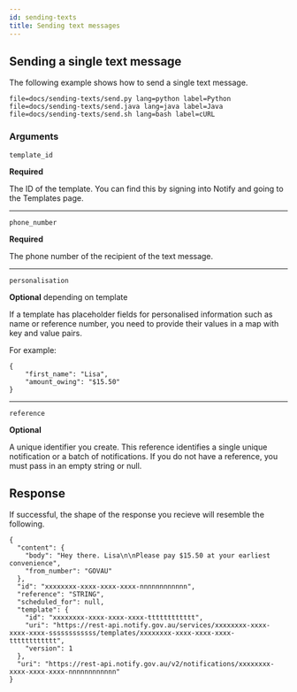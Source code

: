 ```yaml
---
id: sending-texts
title: Sending text messages
---
```


## Sending a single text message

The following example shows how to send a single text message.

```filetabs
file=docs/sending-texts/send.py lang=python label=Python
file=docs/sending-texts/send.java lang=java label=Java
file=docs/sending-texts/send.sh lang=bash label=cURL
```

### Arguments

`template_id`

**Required**

The ID of the template. You can find this by signing into Notify and
going to the Templates page.

---


`phone_number`

**Required**

The phone number of the recipient of the text message.

---


`personalisation`

**Optional** depending on template

If a template has placeholder fields for personalised information such as name
or reference number, you need to provide their values in a map with key
and value pairs.

For example:

```
{
    "first_name": "Lisa",
    "amount_owing": "$15.50"
}
```
---

`reference`

**Optional**

A unique identifier you create. This reference identifies a single unique notification or a batch of notifications. If you do not have a reference, you must pass in an empty string or null.


## Response

If successful, the shape of the response you recieve will resemble the
following.


```
{
  "content": {
    "body": "Hey there. Lisa\n\nPlease pay $15.50 at your earliest convenience",
    "from_number": "GOVAU"
  },
  "id": "xxxxxxxx-xxxx-xxxx-xxxx-nnnnnnnnnnnn",
  "reference": "STRING",
  "scheduled_for": null,
  "template": {
    "id": "xxxxxxxx-xxxx-xxxx-xxxx-tttttttttttt",
    "uri": "https://rest-api.notify.gov.au/services/xxxxxxxx-xxxx-xxxx-xxxx-ssssssssssss/templates/xxxxxxxx-xxxx-xxxx-xxxx-tttttttttttt",
    "version": 1
  },
  "uri": "https://rest-api.notify.gov.au/v2/notifications/xxxxxxxx-xxxx-xxxx-xxxx-nnnnnnnnnnnn"
}
```

